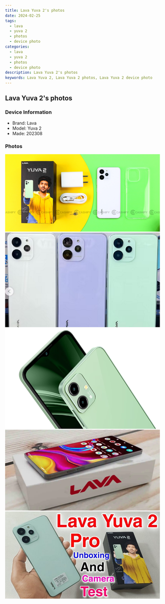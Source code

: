 ```yaml
---
title: Lava Yuva 2's photos
date: 2024-02-25
tags: 
  - lava
  - yuva 2
  - photos
  - device photo
categories: 
  - lava
  - yuva 2
  - photos
  - device photo
description: Lava Yuva 2's photos
keywords: Lava Yuva 2, Lava Yuva 2 photos, Lava Yuva 2 device photo
---
```


## Lava Yuva 2's photos

### Device Information

- Brand: Lava
- Model: Yuva 2
- Made: 202308

### Photos

![/images/best-assets/devices/lava/lava-yuva-2/1.jpg](/images/best-assets/devices/lava/lava-yuva-2/1.jpg)
![/images/best-assets/devices/lava/lava-yuva-2/2.jpg](/images/best-assets/devices/lava/lava-yuva-2/2.jpg)
![/images/best-assets/devices/lava/lava-yuva-2/3.jpg](/images/best-assets/devices/lava/lava-yuva-2/3.jpg)
![/images/best-assets/devices/lava/lava-yuva-2/4.jpg](/images/best-assets/devices/lava/lava-yuva-2/4.jpg)
![/images/best-assets/devices/lava/lava-yuva-2/5.jpg](/images/best-assets/devices/lava/lava-yuva-2/5.jpg)
